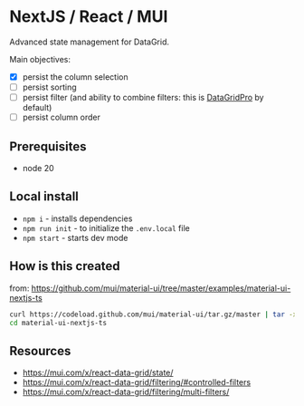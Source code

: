 # NextJS / React / MUI

Advanced state management for DataGrid.

Main objectives:

- [x] persist the column selection
- [ ] persist sorting
- [ ] persist filter (and ability to combine filters: this is [DataGridPro](https://mui.com/x/react-data-grid/filtering/#single-and-multi-filters) by default)
- [ ] persist column order

## Prerequisites

- node 20

## Local install

- `npm i` - installs dependencies
- `npm run init` - to initialize the `.env.local` file
- `npm start` - starts dev mode

## How is this created

from: https://github.com/mui/material-ui/tree/master/examples/material-ui-nextjs-ts

```sh
curl https://codeload.github.com/mui/material-ui/tar.gz/master | tar -xz --strip=2  material-ui-master/examples/material-ui-nextjs-ts
cd material-ui-nextjs-ts
```

## Resources

- https://mui.com/x/react-data-grid/state/
- https://mui.com/x/react-data-grid/filtering/#controlled-filters
- https://mui.com/x/react-data-grid/filtering/multi-filters/
